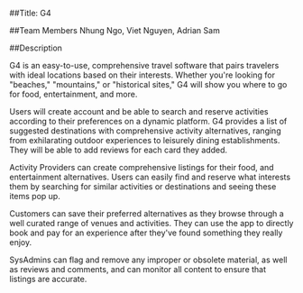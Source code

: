 ##Title: G4

##Team Members
Nhung Ngo, Viet Nguyen, Adrian Sam

##Description

G4 is an easy-to-use, comprehensive travel software that pairs travelers with ideal locations based on their interests. Whether you're looking for "beaches," "mountains," or "historical sites," 
G4 will show you where to go for food, entertainment, and more.

Users will  create account and be able to search and reserve activities according to their preferences on a dynamic platform. G4 provides a list of suggested destinations 
with comprehensive activity alternatives, ranging from exhilarating outdoor experiences to leisurely dining establishments. They will be able to add reviews for each card they added.

Activity Providers can create comprehensive listings for their food, and entertainment alternatives. Users can easily find and reserve what interests them by searching 
for similar activities or destinations and seeing these items pop up.

Customers can save their preferred alternatives as they browse through a well curated range of venues and activities. They can use the app to directly book 
and pay for an experience after they've found something they really enjoy.

SysAdmins can flag and remove any improper or obsolete material, as well as reviews and comments, and can monitor all content to ensure that listings are accurate.
